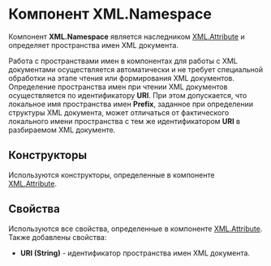 ﻿---
Keywords: XML,Namespace
---

# Компонент XML.Namespace

Компонент **XML.Namespace** является наследником [XML.Attribute](Attribute "Компонент XML.Attribute") и определяет пространства имен XML документа.

Работа с пространствами имен в компонентах для работы с XML документами осуществляется автоматически и не требует специальной обработки на этапе чтения или формирования XML документов. Определение пространства имен при чтении XML документов осуществляется по идентификатору **URI**. При этом допускается, что локальное имя пространства имен **Prefix**, заданное при определении структуры XML документа, может отличаться от фактического локального имени пространства с тем же идентификатором **URI** в разбираемом XML документе.

## Конструкторы

Используются конструкторы, определенные в компоненте [XML.Attribute](Attribute "Компонент XML.Attribute").

## Свойства

Используются все свойства, определенные в компоненте [XML.Attribute](Attribute "Компонент XML.Attribute"). Также добавлены свойства:

* **URI (String)** - идентификатор пространства имен XML документа.
